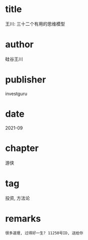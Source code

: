 # title
王川: 三十二个有用的思维模型

# author
硅谷王川

# publisher
investguru

# date
2021-09

# chapter
游侠

# tag
投资, 方法论

# remarks
`很多道理, 过得好一生? 11250号ID, 送给你`
